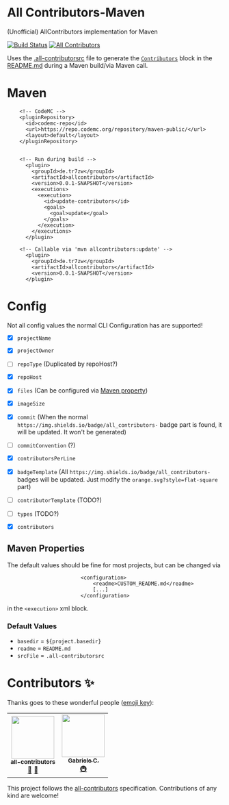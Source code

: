 # All Contributors-Maven
(Unofficial) AllContributors implementation for Maven

[![Build Status](https://ci.codemc.org/buildStatus/icon?job=tr7zw%2Fall-contributors-maven)](https://ci.codemc.org/job/Tr7zw/job/all-contributors-maven/)
[![All Contributors](https://img.shields.io/badge/all_contributors-2-orange.svg?style=flat-square)](#contributors-%e2%9c%a8)

Uses the [.all-contributorsrc](.all-contributorsrc) file to generate the [``Contributors``](#contributors-%e2%9c%a8) block in the [README.md](README.md) during a Maven build/via Maven call.


# Maven

```
    <!-- CodeMC -->
    <pluginRepository>
      <id>codemc-repo</id>
      <url>https://repo.codemc.org/repository/maven-public/</url>
      <layout>default</layout>
    </pluginRepository>


    <!-- Run during build -->
      <plugin>
        <groupId>de.tr7zw</groupId>
        <artifactId>allcontributors</artifactId>
        <version>0.0.1-SNAPSHOT</version>
        <executions>
          <execution>
            <id>update-contributors</id>
            <goals>
              <goal>update</goal>
            </goals>
          </execution>
        </executions>
      </plugin>

    <!-- Callable via 'mvn allcontributors:update' -->
      <plugin>
        <groupId>de.tr7zw</groupId>
        <artifactId>allcontributors</artifactId>
        <version>0.0.1-SNAPSHOT</version>
      </plugin>

```

# Config
Not all config values the normal CLI Configuration has are supported!
- [x] ``projectName``
- [x] ``projectOwner``
- [ ] ``repoType`` (Duplicated by repoHost?)
- [x] ``repoHost``
- [x] ``files`` (Can be configured via [Maven property](#maven-properties))
- [x] ``imageSize``
- [x] ``commit`` (When the normal ``https://img.shields.io/badge/all_contributors-`` badge part is found, it will be updated. It won't be generated)
- [ ] ``commitConvention`` (?)
- [x] ``contributorsPerLine``
- [x] ``badgeTemplate`` (All ``https://img.shields.io/badge/all_contributors-`` badges will be updated. Just modify the ``orange.svg?style=flat-square`` part)
- [ ] ``contributorTemplate`` (TODO?)
- [ ] ``types`` (TODO?)
- [x] ``contributors``


## Maven Properties
The default values should be fine for most projects, but can be changed via
````
                        <configuration>
                            <readme>CUSTOM_README.md</readme>
                            [...]
                        </configuration>
````
in the ``<execution>`` xml block.
### Default Values
- ``basedir`` = ``${project.basedir}``
- ``readme`` = ``README.md``
- ``srcFile`` = ``.all-contributorsrc``

# Contributors ✨

Thanks goes to these wonderful people ([emoji key](https://allcontributors.org/docs/en/emoji-key)):

<!-- ALL-CONTRIBUTORS-LIST:START - Do not remove or modify this section -->
<!-- prettier-ignore-start -->
<!-- markdownlint-disable -->
<table>
  <tr>
    <td align="center"><a href="https://allcontributors.org/"><img src="https://avatars1.githubusercontent.com/u/46410174?s=200&v=4" width="100px;" alt=""/><br /><sub><b>all-contributors</b></sub></a><br /><a href="https://github.com/tr7zw/all-contributors-maven/commits?author=all-contributors" title="Documentation">📖</a> <a href="#ideas-all-contributors" title="Ideas, Planning, & Feedback">🤔</a></td>
    <td align="center"><a href="https://github.com/sgdc3"><img src="https://avatars3.githubusercontent.com/u/8779252?s=460&v=4" width="100px;" alt=""/><br /><sub><b>Gabriele C.</b></sub></a><br /><a href="#infra-sgdc3" title="Infrastructure (Hosting, Build-Tools, etc)">🚇</a></td>
  </tr>
</table>
<!-- markdownlint-enable -->
<!-- prettier-ignore-end -->
<!-- ALL-CONTRIBUTORS-LIST:END -->


This project follows the [all-contributors](https://allcontributors.org) specification.
Contributions of any kind are welcome!



